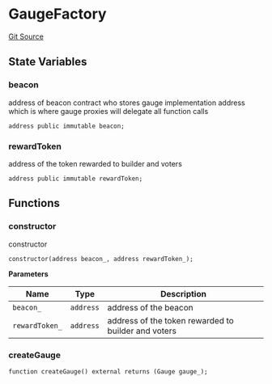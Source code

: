 # GaugeFactory

[Git Source](https://github.com/rsksmart/collective-rewards-sc/blob/ae40e66d2b99b4caf83133f94d38374097b51ea3/src/gauge/GaugeFactory.sol)

## State Variables

### beacon

address of beacon contract who stores gauge implementation address which is where gauge proxies will delegate all
function calls

```solidity
address public immutable beacon;
```

### rewardToken

address of the token rewarded to builder and voters

```solidity
address public immutable rewardToken;
```

## Functions

### constructor

constructor

```solidity
constructor(address beacon_, address rewardToken_);
```

**Parameters**

| Name           | Type      | Description                                         |
| -------------- | --------- | --------------------------------------------------- |
| `beacon_`      | `address` | address of the beacon                               |
| `rewardToken_` | `address` | address of the token rewarded to builder and voters |

### createGauge

```solidity
function createGauge() external returns (Gauge gauge_);
```
